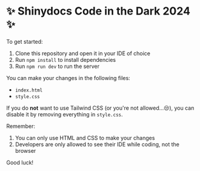 # ✨ Shinydocs Code in the Dark 2024 ✨

To get started:

1. Clone this repository and open it in your IDE of choice
2. Run `npm install` to install dependencies
3. Run `npm run dev` to run the server

You can make your changes in the following files:

- `index.html`
- `style.css`

If you do **not** want to use Tailwind CSS (or you're not allowed...😒), you can disable it by removing everything in `style.css`.

Remember:

1. You can only use HTML and CSS to make your changes
2. Developers are only allowed to see their IDE while coding, not the browser

Good luck!

